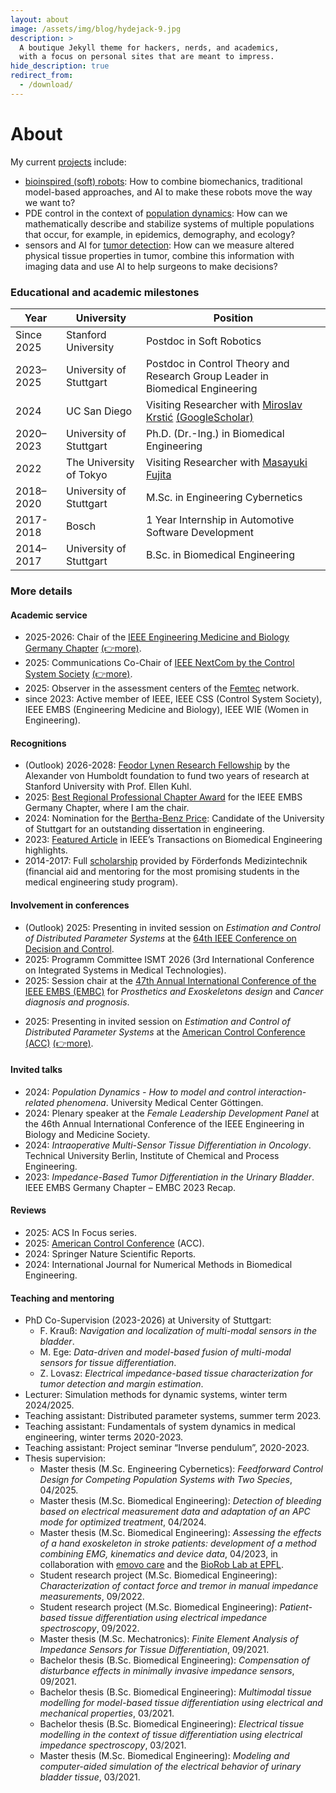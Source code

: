 ```yaml
---
layout: about
image: /assets/img/blog/hydejack-9.jpg
description: >
  A boutique Jekyll theme for hackers, nerds, and academics,
  with a focus on personal sites that are meant to impress.
hide_description: true
redirect_from:
  - /download/
---
```


# About

<!--author-->

My current [projects](/projects/) include:
* [bioinspired (soft) robots](/projects/trunk-project/): How to combine biomechanics, traditional model-based approaches, and AI to make these robots move the way we want to?
* PDE control in the context of [population dynamics](/projects/popdyn/): How can we mathematically describe and stabilize systems of multiple populations that occur, for example, in epidemics, demography, and ecology?
* sensors and AI for [tumor detection](/projects/grk/): How can we measure altered physical tissue properties in tumor, combine this information with imaging data and use AI to help surgeons to make decisions?

### Educational and academic milestones

| Year        | University              | Position                                          |
|-------------|--------------------------------------|-------------------------------------------------------------|
| Since 2025  | Stanford University                  | Postdoc in Soft Robotics                                    |
| 2023–2025   | University of Stuttgart              | Postdoc in Control Theory and Research Group Leader in Biomedical Engineering |
| 2024        | UC San Diego                         | Visiting Researcher with [Miroslav Krstić](https://flyingv.ucsd.edu) [(GoogleScholar)](https://scholar.google.com/citations?user=V6MAuuoAAAAJ&hl=en)                 |
| 2020–2023   | University of Stuttgart              | Ph.D. (Dr.-Ing.) in Biomedical Engineering                  |
| 2022        | The University of Tokyo              | Visiting Researcher with [Masayuki Fujita](https://scholar.google.com/citations?user=0LBPJ7MAAAAJ&hl=en)                 |
| 2018–2020   | University of Stuttgart              | M.Sc. in Engineering Cybernetics                            |
| 2017-2018   | Bosch                                | 1 Year Internship in Automotive Software Development               |
| 2014–2017   | University of Stuttgart              | B.Sc. in Biomedical Engineering                             |



### More details

#### Academic service
* 2025-2026: Chair of the [IEEE Engineering Medicine and Biology Germany Chapter](https://www.ieee.de/chapterpage_emb/) [(👉more)](/_posts/2025-01-01-embs.md).
* 2025: Communications Co-Chair of [IEEE NextCom by the Control System Society](https://sites.google.com/view/css-nextcom/home?authuser=0) [(👉more)](/_posts/2025-02-01-nextcom.md).
* 2025: Observer in the assessment centers of the [Femtec](https://www.femtec.org/en/) network.
* since 2023: Active member of IEEE, IEEE CSS (Control System Society), IEEE EMBS (Engineering Medicine and Biology), IEEE WIE (Women in Engineering).


#### Recognitions
* (Outlook) 2026-2028: [Feodor Lynen Research Fellowship](https://www.humboldt-foundation.de/bewerben/foerderprogramme/feodor-lynen-forschungsstipendium) by the Alexander von Humboldt foundation to fund two years of research at Stanford University with Prof. Ellen Kuhl.
* 2025: [Best Regional Professional Chapter Award](https://www.embs.org/membership/chapters/regional-chapter-awards/) for the IEEE EMBS Germany Chapter, where I am the chair.
* 2024: Nomination for the [Bertha-Benz Price](https://www.daimler-benz-stiftung.de/cms/en/promote/bertha-benz-prizex/the-prize.html): Candidate of the University of Stuttgart for an outstanding dissertation in engineering.
* 2023: [Featured Article](https://www.embs.org/tbme/articles/enhancing-tissue-impedance-measurement-through-modeling-of-fluid-flow-during-viscoelastic-relaxation/) in IEEE’s Transactions on Biomedical Engineering highlights.
* 2014-2017: Full [scholarship](https://www.student.uni-stuttgart.de/studiengang/Medizintechnik-B.Sc./?page=frderfonds) provided by Förderfonds Medizintechnik (financial aid and mentoring for the most promising students in the medical engineering study program).

#### Involvement in conferences
* (Outlook) 2025: Presenting in invited session on *Estimation and Control of Distributed Parameter Systems* at the [64th IEEE Conference on Decision and Control](https://cdc2025.ieeecss.org).
*	2025: Programm Committee ISMT 2026 (3rd International Conference on Integrated Systems in Medical Technologies).
* 2025: Session chair at the [47th Annual International Conference of the IEEE EMBS (EMBC)](https://embc.embs.org/2025/) for *Prosthetics and Exoskeletons design* and *Cancer diagnosis and prognosis*.
<!-- * 2025: Attending [47th Annual International Conference of the IEEE EMBS (EMBC)](https://embc.embs.org/2025/) with three last-author papers [(👉more)](/_posts/2025-07-14-embc.md). -->
* 2025: Presenting in invited session on *Estimation and Control of Distributed Parameter Systems*  at the [American Control Conference (ACC)](https://acc2025.a2c2.org) [(👉more)](/_posts/2025-07-01-acc.md).


#### Invited talks
* 2024: *Population Dynamics - How to model and control interaction-related phenomena*. University Medical Center Göttingen.
* 2024: Plenary speaker at the *Female Leadership Development Panel* at the 46th Annual International Conference of the IEEE Engineering in Biology and Medicine Society.
*	2024: *Intraoperative Multi-Sensor Tissue Differentiation in Oncology*. Technical University Berlin, Institute of Chemical and Process Engineering.
*	2023: *Impedance-Based Tumor Differentiation in the Urinary Bladder*. IEEE EMBS Germany Chapter – EMBC 2023 Recap.

#### Reviews
* 2025: ACS In Focus series.
*	2025: [American Control Conference](https://acc2025.a2c2.org) (ACC).
*	2024: Springer Nature Scientific Reports.
*	2024: International Journal for Numerical Methods in Biomedical Engineering.

#### Teaching and mentoring
* PhD Co-Supervision (2023-2026) at University of Stuttgart:
  * F. Krauß: *Navigation and localization of multi-modal sensors in the bladder*.
  * M. Ege: *Data-driven and model-based fusion of multi-modal sensors for tissue differentiation*.
  * Z. Lovasz: *Electrical impedance-based tissue characterization for tumor detection and margin estimation*.
* Lecturer: Simulation methods for dynamic systems, winter term 2024/2025.
*	Teaching assistant: Distributed parameter systems, summer term 2023.
*	Teaching assistant: Fundamentals of system dynamics in medical engineering, winter terms 2020-2023.
*	Teaching assistant: Project seminar “Inverse pendulum”, 2020-2023.
* Thesis supervision: 
  * Master thesis (M.Sc. Engineering Cybernetics): *Feedforward Control Design for Competing Population Systems with Two Species*, 04/2025.
  * Master thesis (M.Sc. Biomedical Engineering): *Detection of bleeding based on electrical measurement data and adaptation of an APC mode for optimized treatment*, 04/2024.
  * Master thesis (M.Sc. Biomedical Engineering): *Assessing the effects of a hand exoskeleton in stroke patients: development of a method combining EMG, kinematics and device data*, 04/2023, in collaboration with [emovo care](https://www.google.com/search?client=safari&rls=en&q=emovo+care&ie=UTF-8&oe=UTF-8) and the [BioRob Lab at EPFL](https://www.epfl.ch/labs/biorob/).
  * Student research project (M.Sc. Biomedical Engineering): *Characterization of contact force and tremor in manual impedance measurements*, 09/2022.
  * Student research project (M.Sc. Biomedical Engineering): *Patient-based tissue differentiation using electrical impedance spectroscopy*, 09/2022.
  * Master thesis (M.Sc. Mechatronics): *Finite Element Analysis of Impedance Sensors for Tissue Differentiation*, 09/2021.
  * Bachelor thesis (B.Sc. Biomedical Engineering): *Compensation of disturbance effects in minimally invasive impedance sensors*, 09/2021.
  * Bachelor thesis (B.Sc. Biomedical Engineering): *Multimodal tissue modelling for model-based tissue differentiation using electrical and mechanical properties*, 03/2021.
  * Bachelor thesis (B.Sc. Biomedical Engineering): *Electrical tissue modelling in the context of tissue differentiation using electrical impedance spectroscopy*, 03/2021.
  * Master thesis (M.Sc. Biomedical Engineering): *Modeling and computer-aided simulation of the electrical behavior of urinary bladder tissue*, 03/2021.

  



[jekyll]: https://jekyllrb.com

[blog]: /
[portfolio]: https://hydejack.com/examples/
[resume]: https://hydejack.com/resume/
[download]: https://hydejack.com/download/
[welcome]: https://hydejack.com/
[forms]: https://hydejack.com/forms-by-example/

[features]: #features
[news]: #build-an-audience
[syntax]: #syntax-highlighting
[latex]: #beautiful-math
<!-- [dark]: https://hydejack.com/blog/hydejack/2018-09-01-introducing-dark-mode/ -->
[search]: https://hydejack.com/#_search-input
[grid]: https://hydejack.com/blog/hydejack/

[lic]: LICENSE.md
[pro]: licenses/PRO.md
[docs]: docs/README.md
[ofln]: docs/advanced.md#enabling-offline-support
[math]: docs/writing.md#adding-math

[kit]: https://github.com/hydecorp/hydejack-starter-kit/releases
[src]: https://github.com/hydecorp/hydejack
[gem]: https://rubygems.org/gems/jekyll-theme-hydejack
[buy]: https://gum.co/nuOluY

[gpss]: https://developers.google.com/speed/pagespeed/insights/?url=https%3A%2F%2Fhydejack.com%2Fdocs%2F
[rouge]: http://rouge.jneen.net
[katex]: https://khan.github.io/KaTeX/
[mathjax]: https://www.mathjax.org/
